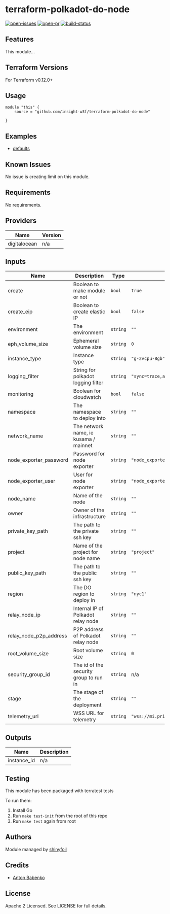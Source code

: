 # terraform-polkadot-do-node

[![open-issues](https://img.shields.io/github/issues-raw/insight-w3f/terraform-polkadot-do-node?style=for-the-badge)](https://github.com/insight-w3f/terraform-polkadot-do-node/issues)
[![open-pr](https://img.shields.io/github/issues-pr-raw/insight-w3f/terraform-polkadot-do-node?style=for-the-badge)](https://github.com/insight-w3f/terraform-polkadot-do-node/pulls)
[![build-status](https://img.shields.io/circleci/build/gh/insight-w3f/terraform-polkadot-do-node?style=for-the-badge)](https://circleci.com/gh/insight-w3f/terraform-polkadot-do-node)

## Features

This module...

## Terraform Versions

For Terraform v0.12.0+

## Usage

```
module "this" {
    source = "github.com/insight-w3f/terraform-polkadot-do-node"

}
```
## Examples

- [defaults](https://github.com/insight-w3f/terraform-polkadot-do-node/tree/master/examples/defaults)

## Known  Issues
No issue is creating limit on this module.

<!-- BEGINNING OF PRE-COMMIT-TERRAFORM DOCS HOOK -->
## Requirements

No requirements.

## Providers

| Name | Version |
|------|---------|
| digitalocean | n/a |

## Inputs

| Name | Description | Type | Default | Required |
|------|-------------|------|---------|:--------:|
| create | Boolean to make module or not | `bool` | `true` | no |
| create\_eip | Boolean to create elastic IP | `bool` | `false` | no |
| environment | The environment | `string` | `""` | no |
| eph\_volume\_size | Ephemeral volume size | `string` | `0` | no |
| instance\_type | Instance type | `string` | `"g-2vcpu-8gb"` | no |
| logging\_filter | String for polkadot logging filter | `string` | `"sync=trace,afg=trace,babe=debug"` | no |
| monitoring | Boolean for cloudwatch | `bool` | `false` | no |
| namespace | The namespace to deploy into | `string` | `""` | no |
| network\_name | The network name, ie kusama / mainnet | `string` | `""` | no |
| node\_exporter\_password | Password for node exporter | `string` | `"node_exporter_password"` | no |
| node\_exporter\_user | User for node exporter | `string` | `"node_exporter_user"` | no |
| node\_name | Name of the node | `string` | `""` | no |
| owner | Owner of the infrastructure | `string` | `""` | no |
| private\_key\_path | The path to the private ssh key | `string` | `""` | no |
| project | Name of the project for node name | `string` | `"project"` | no |
| public\_key\_path | The path to the public ssh key | `string` | `""` | no |
| region | The DO region to deploy in | `string` | `"nyc1"` | no |
| relay\_node\_ip | Internal IP of Polkadot relay node | `string` | `""` | no |
| relay\_node\_p2p\_address | P2P address of Polkadot relay node | `string` | `""` | no |
| root\_volume\_size | Root volume size | `string` | `0` | no |
| security\_group\_id | The id of the security group to run in | `string` | n/a | yes |
| stage | The stage of the deployment | `string` | `""` | no |
| telemetry\_url | WSS URL for telemetry | `string` | `"wss://mi.private.telemetry.backend/"` | no |

## Outputs

| Name | Description |
|------|-------------|
| instance\_id | n/a |

<!-- END OF PRE-COMMIT-TERRAFORM DOCS HOOK -->

## Testing
This module has been packaged with terratest tests

To run them:

1. Install Go
2. Run `make test-init` from the root of this repo
3. Run `make test` again from root

## Authors

Module managed by [shinyfoil](github.com/shinyfoil)

## Credits

- [Anton Babenko](https://github.com/antonbabenko)

## License

Apache 2 Licensed. See LICENSE for full details.